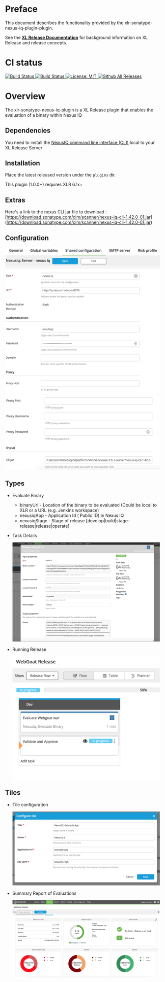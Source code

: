 # Preface #

This document describes the functionality provided by the xlr-sonatype-nexus-iq-plugin-plugin.

See the **[XL Release Documentation](https://docs.xebialabs.com/xl-release/index.html)** for background information on XL Release and release concepts.

# CI status #

[![Build Status][xlr-sonatype-nexus-iq-plugin-travis-image] ][xlr-sonatype-nexus-iq-plugin-travis-url]
[![Build Status][xlr-sonatype-nexus-iq-plugin-codacy-image] ][xlr-sonatype-nexus-iq-plugin-codacy-url]
[![License: MIT][xlr-sonatype-nexus-iq-plugin-license-image] ][xlr-sonatype-nexus-iq-plugin-license-url]
[![Github All Releases][xlr-sonatype-nexus-iq-plugin-downloads-image] ]()


[xlr-sonatype-nexus-iq-plugin-travis-image]: https://travis-ci.org/xebialabs-community/xlr-sonatype-nexus-iq-plugin.svg?branch=master
[xlr-sonatype-nexus-iq-plugin-travis-url]: https://travis-ci.org/xebialabs-community/xlr-sonatype-nexus-iq-plugin
[xlr-sonatype-nexus-iq-plugin-codacy-image]: https://api.codacy.com/project/badge/Grade/b78313b1eb1b4b058dc4512b4d48c26f
[xlr-sonatype-nexus-iq-plugin-codacy-url]: https://www.codacy.com/app/rvanstone/xlr-sonatype-nexus-iq-plugin
[xlr-sonatype-nexus-iq-plugin-license-image]: https://img.shields.io/badge/License-MIT-yellow.svg
[xlr-sonatype-nexus-iq-plugin-license-url]: https://opensource.org/licenses/MIT
[xlr-sonatype-nexus-iq-plugin-downloads-image]: https://img.shields.io/github/downloads/xebialabs-community/xlr-sonatype-nexus-iq-plugin/total.svg


# Overview #

The xlr-sonatype-nexus-iq-plugin is a XL Release plugin that enables the evaluation of a binary within Nexus IQ

## Dependencies ##
You need to install the [NexusIQ command line interface (CLI)](https://books.sonatype.com/sonatype-clm-book/html/book/cli.html) local to your XL Release Server

## Installation ##

Place the latest released version under the `plugins` dir.

This plugin (1.0.0+) requires XLR 6.1x+

## Extras ##
Here's a link to the nexus CLI jar file to download : [https://download.sonatype.com/clm/scanner/nexus-iq-cli-1.42.0-01.jar] (https://download.sonatype.com/clm/scanner/nexus-iq-cli-1.42.0-01.jar)

## Configuration ##

![evaluate binary](images/shared_config_snapshot.png)
![evaluate binary](images/shared_config_snapshot2.png)

## Types ##

+ Evaluate Binary

   - binaryUrl - Location of the binary to be evaluated (Could be local to XLR or a URL (e.g. Jenkins workspace)
   - nexusiqApp - Application Id ( Public ID) in Nexus IQ
   - nexusiqStage - Stage of release [develop|build|stage-release|release|operate]

+ Task Details

  ![evaluate binary](images/task_details_snapshot.png)

+ Running Release

  ![evaluate binary](images/running_release_snapshot.png)
   
## Tiles ##

+ Tile configuration

  ![evaluation report](images/dashboard_tile_config_snapshot.png)

+ Summary Report of Evaluations
  
  ![evaluation report](images/dashboard_snapshot.png)
